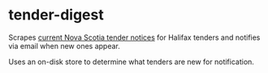 # tender-digest

Scrapes [current Nova Scotia tender notices](https://procurement.novascotia.ca/ns-tenders.aspx) for Halifax tenders and notifies via email when new ones appear.

Uses an on-disk store to determine what tenders are new for notification.

